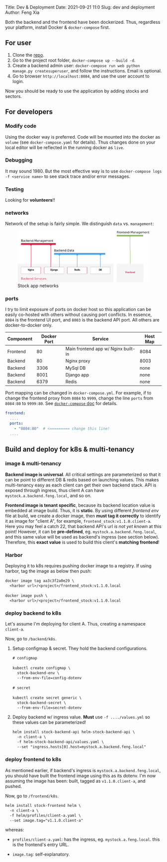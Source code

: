 Title: Dev & Deployment
Date: 2021-09-21 11:0
Slug: dev and deployment
Author: Feng Xia

Both the backend and the frontend have been dockerized. Thus,
regardless your platform, install Docker & `docker-compose` first.

## For user

1. Clone the [repo][1].
2. Go to the project root folder, `docker-compose up --build -d`.
3. Create a backend admin user: `docker-compose run web python
   manage.py createsuperuser`, and follow the instructions. Email is
   optional.
4. Go to browser `http://localhost:8084`, and use the user account to
   login.

Now you should be ready to use the application by adding stocks and
sectors.

## For developers

### Modify code

Using the docker way is preferred. Code will be mounted into the
docker as `volume` (see `docker-compose.yaml` for details). Thus
changes done on your local editor will be reflected in the running
docker as `live`.

### Debugging

It may sound 1980. But the most effective way is to use
`docker-compose logs -f <service name>` to see stack trace and/or
error messages.

### Testing

Looking for **volunteers**!!


### networks

Network of the setup is fairly simple. We distinguish `data` vs. `management`:

<figure class="col s12 center">
  <img src="images/backend%20network.png"/>
  <figcaption>Stock app networks</figcaption>
</figure>

### ports

I try to limit exposure of ports on docker host so this application
can be easily co-hosted with others without causing port conflicts.
In essence, `8084` is the frontend UI port, and `8003` is the backend
API port. All others are docker-to-docker only.

| Component | Docker Port | Service                             | Host Map |
|-----------|-------------|-------------------------------------|----------|
| Frontend  | 80          | Main frontend app w/ Nginx built-in | 8084     |
| Backend   | 80          | Nginx proxy                         | 8003     |
| Backend   | 3306        | MySql DB                            | none     |
| Backend   | 8001        | Django app                          | none     |
| Backend   | 6379        | Redis                               | none     |

Port mapping can be changed in `docker-compose.yml`. For example, if
to change the frontend proxy from `8084` to `9999`, change the line
`ports` from `8084:80` to `9999:80`. See [`docker-compose` doc][2] for
details.

```yaml
frontend:
  ....
  ports:
    - "8084:80"  # <========= change this line!
  ....
```

## Build and deploy for k8s & multi-tenancy

### image & multi-tenancy

**Backend image is universal**. All critical settings are
parameterized so that it can be point to different DB & redis based on
launching values. This makes multi-tenancy easy as each client can get
their own backend stack. API is exposed through ingress, thus client A
can have `mystock.a.backend.feng.local`, and so on.

**Frontend image is tenant specific**, because its backend location
value is embedded at image build. Thus, it is **static**. By using
different _frontend env_ file at build, we create a docker image, then
**must tag it correctly** to identify it as image for "client A", for
example, `frontend_stock:v1.1.0.client-a`. Here you may feel a catch
22, that backend API's url _is not yet known_ at this point! However,
it can be **pre-defined**, eg. `mystock.a.backend.feng.local`, and
this same value will be used as backend's ingress (see section
below). Therefore, this **exact value** is used to build this client's
**matching frontend**!

### Harbor

Deploying it to k8s requires pushing docker image to a registry. If
using harbor, tag the image as below then push:

```
docker image tag aa3c3f2a0e29 \
  <harbor url>/<project>/frontend_stock:v1.1.0.local

docker image push \
  <harbor url>/<project>/frontend_stock:v1.1.0.local
```

### deploy backend to k8s

Let's assume I'm deploying for client A. Thus, creating a namespace
`client-a`.

Now, go to `/backend/k8s`.

1. Setup configmap & secret. They hold the backend configurations.

      ```
      # configmap

      kubectl create configmap \
        stock-backend-env \
        --from-env-file=config-dotenv

      # secret

      kubectl create secret generic \
        stock-backend-secret \
        --from-env-file=secret-dotenv
      ```
2. Deploy backend w/ ingress value. **Must** use `-f ..../values.yml`
   so these values can be parameterized!

      ```
      helm install stock-backend-api helm-stock-backend-api \
        -n client-a \
        -f helm-stock-backend-api/values.yaml \
        --set "ingress.hosts[0].host=mystock.a.backend.feng.local"
      ```

### deploy frontend to k8s

As mentioned earlier, if backend's ingress is
`mystock.a.backend.feng.local`, you should have built the frontend
image using this as its dotenv. I'm now assuming the image has been:
built, tagged as `v1.1.0.client-a`, and pushed.

Now, go to `/frontend/k8s`.

```
helm install stock-frontend helm \
  -n client-a \
  -f helm/profiles/client-a.yaml \
  --set image.tag="v1.1.0.client-a"
```

whereas:

- `profiles/client-a.yaml`: has the ingress,
  eg. `mystock.a.feng.local`. this is the frontend's entry URL.

- `image.tag`: self-explanatory.

[1]: https://github.com/fengxia41103/stock
[2]: https://docs.docker.com/compose/compose-file/compose-file-v3/#ports
